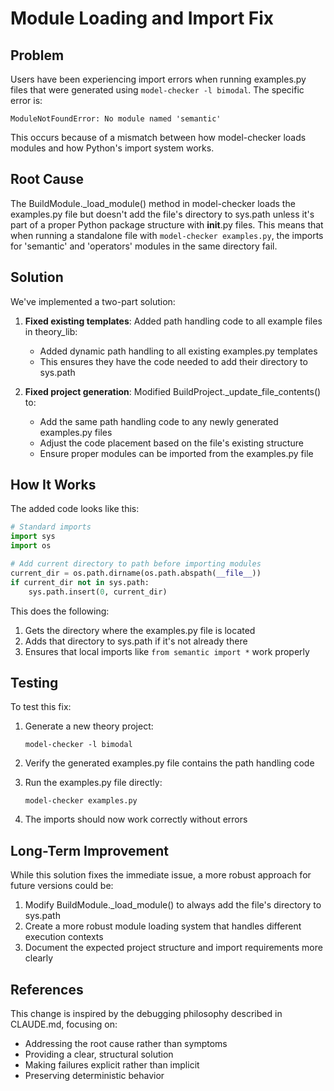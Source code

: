 # Module Loading and Import Fix

## Problem

Users have been experiencing import errors when running examples.py files that were generated using `model-checker -l bimodal`. The specific error is:

```
ModuleNotFoundError: No module named 'semantic'
```

This occurs because of a mismatch between how model-checker loads modules and how Python's import system works.

## Root Cause

The BuildModule._load_module() method in model-checker loads the examples.py file but doesn't add the file's directory to sys.path unless it's part of a proper Python package structure with __init__.py files. This means that when running a standalone file with `model-checker examples.py`, the imports for 'semantic' and 'operators' modules in the same directory fail.

## Solution

We've implemented a two-part solution:

1. **Fixed existing templates**: Added path handling code to all example files in theory_lib:
   - Added dynamic path handling to all existing examples.py templates 
   - This ensures they have the code needed to add their directory to sys.path

2. **Fixed project generation**: Modified BuildProject._update_file_contents() to:
   - Add the same path handling code to any newly generated examples.py files
   - Adjust the code placement based on the file's existing structure
   - Ensure proper modules can be imported from the examples.py file

## How It Works

The added code looks like this:

```python
# Standard imports
import sys
import os

# Add current directory to path before importing modules
current_dir = os.path.dirname(os.path.abspath(__file__))
if current_dir not in sys.path:
    sys.path.insert(0, current_dir)
```

This does the following:
1. Gets the directory where the examples.py file is located
2. Adds that directory to sys.path if it's not already there
3. Ensures that local imports like `from semantic import *` work properly

## Testing

To test this fix:

1. Generate a new theory project:
   ```
   model-checker -l bimodal
   ```

2. Verify the generated examples.py file contains the path handling code

3. Run the examples.py file directly:
   ```
   model-checker examples.py
   ```

4. The imports should now work correctly without errors

## Long-Term Improvement

While this solution fixes the immediate issue, a more robust approach for future versions could be:

1. Modify BuildModule._load_module() to always add the file's directory to sys.path
2. Create a more robust module loading system that handles different execution contexts
3. Document the expected project structure and import requirements more clearly

## References

This change is inspired by the debugging philosophy described in CLAUDE.md, focusing on:
- Addressing the root cause rather than symptoms
- Providing a clear, structural solution
- Making failures explicit rather than implicit
- Preserving deterministic behavior
